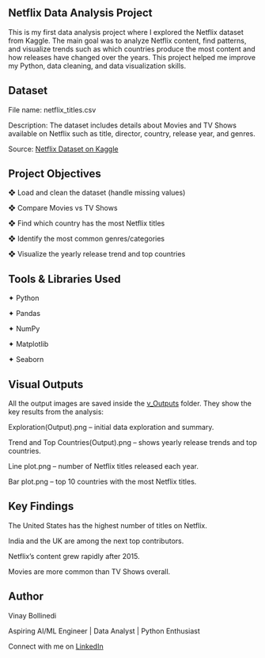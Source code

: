 ## Netflix Data Analysis Project

This is my first data analysis project where I explored the Netflix dataset from Kaggle.
The main goal was to analyze Netflix content, find patterns, and visualize trends such as which countries produce the most content and how releases have changed over the years.
This project helped me improve my Python, data cleaning, and data visualization skills.

## Dataset

File name: netflix_titles.csv

Description: The dataset includes details about Movies and TV Shows available on Netflix such as title, director, country, release year, and genres.

Source: [Netflix Dataset on Kaggle](https://www.kaggle.com/shivamb/netflix-shows)

## Project Objectives

❖ Load and clean the dataset (handle missing values)

❖ Compare Movies vs TV Shows

❖ Find which country has the most Netflix titles

❖ Identify the most common genres/categories

❖ Visualize the yearly release trend and top countries

## Tools & Libraries Used

✦ Python

✦ Pandas

✦ NumPy

✦ Matplotlib

✦ Seaborn

## Visual Outputs

All the output images are saved inside the [v_Outputs](./v_Outputs) folder.
They show the key results from the analysis:

Exploration(Output).png – initial data exploration and summary.

Trend and Top Countries(Output).png – shows yearly release trends and top countries.

Line plot.png – number of Netflix titles released each year.

Bar plot.png – top 10 countries with the most Netflix titles.

## Key Findings

The United States has the highest number of titles on Netflix.

India and the UK are among the next top contributors.

Netflix’s content grew rapidly after 2015.

Movies are more common than TV Shows overall.

## Author

Vinay Bollinedi

Aspiring AI/ML Engineer | Data Analyst | Python Enthusiast

Connect with me on [LinkedIn](https://www.linkedin.com/in/vinay-bollinedi23)
